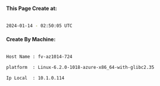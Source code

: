 
   
#### This Page Create at:

```bash

2024-01-14 - 02:50:05 UTC

```

#### Create By Machine:

```bash

Host Name : fv-az1014-724

platform  : Linux-6.2.0-1018-azure-x86_64-with-glibc2.35

Ip Local  : 10.1.0.114

```

